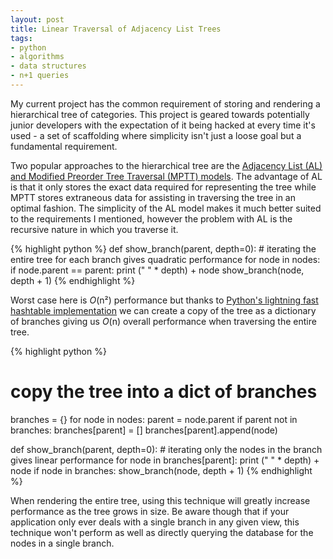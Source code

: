 ```yaml
---
layout: post
title: Linear Traversal of Adjacency List Trees
tags:
- python
- algorithms
- data structures
- n+1 queries
---
```

My current project has the common requirement of storing and rendering a
hierarchical tree of categories. This project is geared towards potentially
junior developers with the expectation of it being hacked at every time it's
used - a set of scaffolding where simplicity isn't just a loose goal but a
fundamental requirement.

Two popular approaches to the hierarchical tree are the [Adjacency List (AL)
and Modified Preorder Tree Traversal (MPTT)
models](http://articles.sitepoint.com/print/hierarchical-data-database). The
advantage of AL is that it only stores the exact data required for
representing the tree while MPTT stores extraneous data for assisting in
traversing the tree in an optimal fashion. The simplicity of the AL model
makes it much better suited to the requirements I mentioned, however the
problem with AL is the recursive nature in which you traverse it.

{% highlight python %}
def show_branch(parent, depth=0):
    # iterating the entire tree for each branch gives quadratic performance
    for node in nodes:
        if node.parent == parent:
            print (" " * depth) + node
            show_branch(node, depth + 1)
{% endhighlight %}

Worst case here is _O_(n²) performance but thanks to [Python's lightning fast
hashtable implementation](http://wiki.python.org/moin/DictionaryKeys) we can
create a copy of the tree as a dictionary of branches giving us _O_(n) overall
performance when traversing the entire tree.

{% highlight python %}
# copy the tree into a dict of branches
branches = {}
for node in nodes:
    parent = node.parent
    if parent not in branches:
        branches[parent] = []
    branches[parent].append(node)

def show_branch(parent, depth=0):
    # iterating only the nodes in the branch gives linear performance
    for node in branches[parent]:
        print (" " * depth) + node
        if node in branches:
            show_branch(node, depth + 1)
{% endhighlight %}

When rendering the entire tree, using this technique will greatly increase
performance as the tree grows in size. Be aware though that if your
application only ever deals with a single branch in any given view, this
technique won't perform as well as directly querying the database for the
nodes in a single branch.
